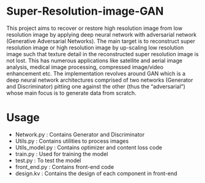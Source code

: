 # Super-Resolution-image-GAN
This project aims to recover or restore high resolution image from low resolution image by applying deep neural network with adversarial network (Generative Adversarial Networks). The main target is to reconstruct super resolution image or high resolution image by up-scaling low resolution image such that texture detail in the reconstructed super resolution image is not lost. This has numerous applications like satellite and aerial image analysis, medical image processing, compressed image/video enhancement etc. The implementation revolves around GAN which is a deep neural network architectures comprised of two networks (Generator and Discriminator) pitting one against the other (thus the “adversarial”) whose main focus is to generate data from scratch.
# Usage
* Network.py : Contains Generator and Discriminator
* Utils.py   : Contains utilities to process images
* Utils_model.py : Contains optimizer and content loss code
* train.py   : Used for training the model
* test.py    : To test the model
* front_end.py : Contains front-end code
* design.kv : Contains the design of each component in front-end
